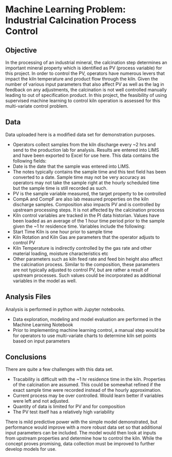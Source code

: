 # Machine Learning Problem: Industrial Calcination Process Control
## Objective
In the processing of an industrial mineral, the calcination step determines an important mineral property which is identified as PV (process variable) for this project. In order to control the PV, operators have numerous levers that impact the kiln temperature and product flow through the kiln. Given the number of various input parameters that also affect PV as well as the lag in feedback on any adjustments, the calcination is not well controlled manually leading to out of specification product. In this project, the feasibility of using supervised machine learning to control kiln operation is assessed for this multi-variate control problem. 

## Data
Data uploaded here is a modified data set for demonstration purposes. 

 * Operators collect samples from the kiln discharge every ~2 hrs and send to the production lab for analysis. Results are entered into LIMS and have been exported to Excel for use here. This data contains the following fields:
  * Date is the date that the sample was entered into LIMS. 
  * The notes typically contains the sample time and this text field has been converted to a date. Sample time may not be very accuracy as operators may not take the sample right at the hourly scheduled time but the sample time is still recorded as such.
  * PV is the sample variable measured, the target property to be controlled
  * CompA and CompF are also lab measured properties on the kiln discharge samples. Composition also impacts PV and is controlled by upstream processing steps. It is not affected by the calcination process
 * Kiln control variables are tracked in the PI data historian. Values have been loaded as an average of the 1 hour time period prior to the sample given the ~1 hr residence time. Variables include the following:
  * Start Time Kiln is one hour prior to sample time
  * Kiln Rotation and Kiln Gas are parameters that the operator adjusts to control PV
  * Kiln Temperature is indirectly controlled by the gas rate and other material loading, moisture characteristics etc
  * Other parameters such as kiln feed rate and feed bin height also affect the calcination process. Similar to the composition, these parameters are not typically adjusted to control PV, but are rather a result of upstream processes. Such values could be incorporated as additional variables in the model as well.  

## Analysis Files
Analysis is performed in python with Jupyter notebooks. 
* Data exploration, modeling and model evaluation are performed in the Machine Learning Notebook
* Prior to implementing machine learning control, a manual step would be for operators to use multi-variate charts to determine kiln set points based on input parameters

## Conclusions
There are quite a few challenges with this data set. 
* Tracability is difficult with the ~1 hr residence time in the kiln. Properties of the calcination are assumed. This could be somewhat refined if the exact sample time were recorded instead of the hourly approximation. 
* Current process may be over controlled. Would learn better if variables were left and not adjusted. 
* Quantity of data is limited for PV and for composition
* The PV test itself has a relatively high variability

There is mild predictive power with the simple model demonstrated, but performance would improve with a more robust data set so that additional input parameters can be included. The model would then look at inputs from upstream properties and determine how to control the kiln. While the concept proves promising, data collection must be improved to further develop models for use. 

